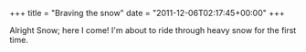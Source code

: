 +++
title = "Braving the snow"
date = "2011-12-06T02:17:45+00:00"
+++

Alright Snow; here I come!  I'm about to ride through heavy snow for the first time.
			